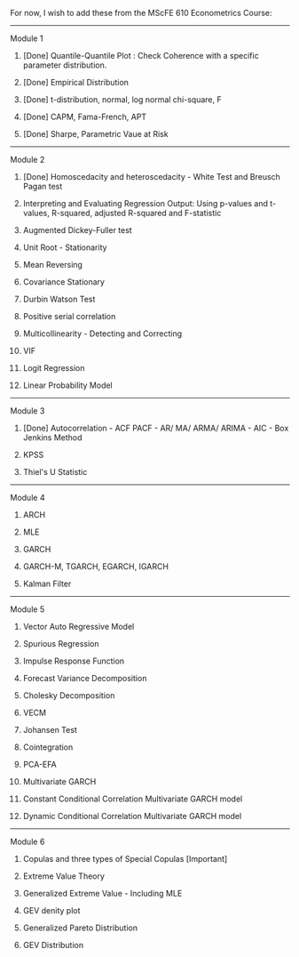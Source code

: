 For now, I wish to add these from the MScFE 610 Econometrics Course:
______________________________________________________________

Module 1

1) [Done] Quantile-Quantile Plot : Check Coherence with a specific parameter distribution.

2) [Done] Empirical Distribution

3) [Done] t-distribution, normal, log normal chi-square, F 

4) [Done] CAPM, Fama-French, APT

5) [Done] Sharpe, Parametric Vaue at Risk

______________________________________________________________

Module 2

1) [Done] Homoscedacity and heteroscedacity - White Test and Breusch Pagan test

2) Interpreting and Evaluating Regression Output:
Using p-values and t-values, R-squared, adjusted R-squared and F-statistic

3) Augmented Dickey-Fuller test

4) Unit Root - Stationarity

5) Mean Reversing

6) Covariance Stationary

7) Durbin Watson Test

8) Positive serial correlation

9) Multicollinearity - Detecting and Correcting

10) VIF

11) Logit Regression

12) Linear Probability Model

___________________________________________________________

Module 3

1) [Done] Autocorrelation - ACF PACF - AR/ MA/ ARMA/ ARIMA - AIC - Box Jenkins Method

2) KPSS

3) Thiel's U Statistic

____________________________________________________________

Module 4

1) ARCH

2) MLE

3) GARCH

4) GARCH-M, TGARCH, EGARCH, IGARCH

5) Kalman Filter

____________________________________________________________

Module 5

1) Vector Auto Regressive Model

2) Spurious Regression

3) Impulse Response Function

4) Forecast Variance Decomposition

5) Cholesky Decomposition

6) VECM

7) Johansen Test

8) Cointegration

9) PCA-EFA

10) Multivariate GARCH

11) Constant Conditional Correlation Multivariate GARCH model

12) Dynamic Conditional Correlation Multivariate GARCH model

____________________________________________________________

Module 6

1) Copulas and three types of Special Copulas [Important]

2) Extreme Value Theory

3) Generalized Extreme Value - Including MLE

4) GEV denity plot

5) Generalized Pareto Distribution

6) GEV Distribution